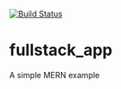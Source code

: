 [![Build Status](https://travis-ci.com/jaiswalvik/fullstack_app.svg?branch=master)](https://travis-ci.com/jaiswalvik/fullstack_app)

# fullstack_app
 A simple MERN example
